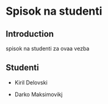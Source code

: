 # Spisok na studenti

## Introduction

spisok na studenti za ovaa vezba

## Studenti

- Kiril Delovski

- Darko Maksimovikj
